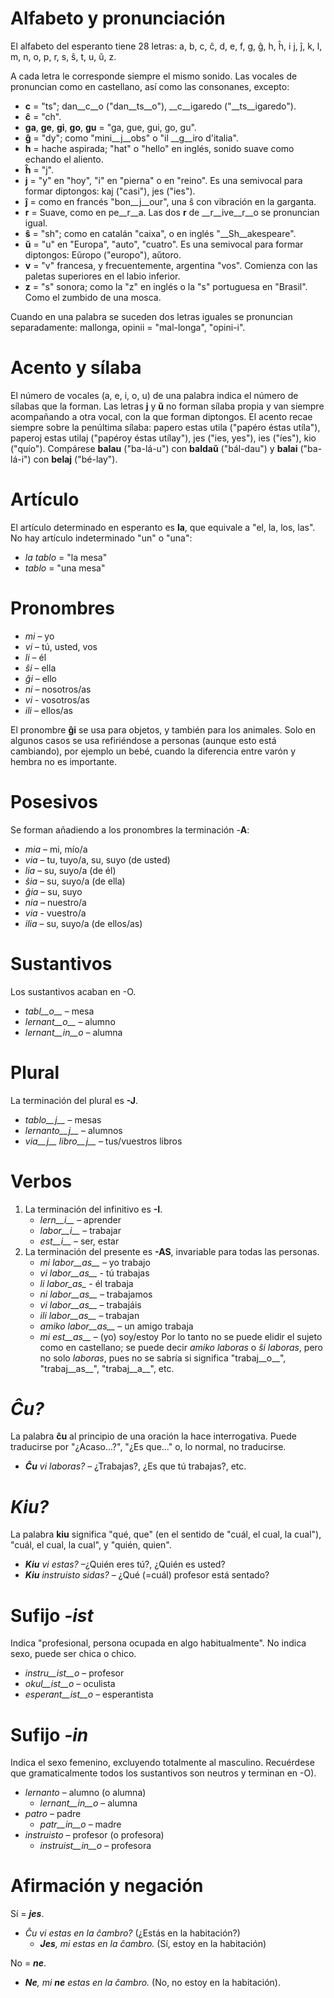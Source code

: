 # Alfabeto y pronunciación

El alfabeto del esperanto tiene 28 letras: a, b, c, ĉ, d, e, f, g, ĝ, h, ĥ, i j, ĵ, k, l, m, n, o, p, r, s, ŝ, t, u, ŭ, z.

A cada letra le corresponde siempre el mismo sonido. Las vocales de pronuncian como en castellano, así como las consonanes, excepto:

- __c__ = "ts"; dan__c__o ("dan__ts__o"), __c__igaredo ("__ts__igaredo").
- __ĉ__ = "ch".
- __ga__, __ge__, __gi__, __go__, __gu__ = "ga, gue, gui, go, gu".
- __ĝ__ = "dy"; como "mini__j__obs" o "il __g__iro d'italia".
- __h__ = hache aspirada; "hat" o "hello" en inglés, sonido suave como echando el aliento.
- __ĥ__ = "j".
- __j__ = "y" en "hoy", "i" en "pierna" o en "reino".
Es una semivocal para formar diptongos: kaj ("casi"), jes ("ies").
- __ĵ__ = como en francés "bon__j__our", una ŝ con vibración en la garganta.
- __r__ = Suave, como en pe__r__a. Las dos __r__ de __r__ive__r__o se pronuncian igual.
- __ŝ__ = "sh"; como en catalán "caixa", o en inglés "__Sh__akespeare".
- __ŭ__ = "u" en "Europa", "auto", "cuatro".
Es una semivocal para formar diptongos: Eŭropo ("europo"), aŭtoro.
- __v__ = "v" francesa, y frecuentemente, argentina "vos". Comienza con las paletas superiores en el labio inferior.
- __z__ = "s" sonora; como la "z" en inglés o la "s" portuguesa en "Brasil". Como el zumbido de una mosca.

Cuando en una palabra se suceden dos letras iguales se pronuncian separadamente: mallonga, opinii = "mal-longa", "opini-i".

# Acento y sílaba

El número de vocales (a, e, i, o, u) de una palabra indica el número de sílabas que la forman.
Las letras __j__ y __ŭ__ no forman sílaba propia y van siempre acompañando a otra vocal, con la que forman diptongos.
El acento recae siempre sobre la penúltima sílaba: papero estas utila ("papéro éstas utíla"), paperoj estas utilaj ("papéroy éstas utílay"), jes ("ies, yes"), ies ("íes"), kio ("quío").
Compárese __balau__ ("ba-lá-u") con __baldaŭ__ ("bál-dau") y __balai__ ("ba-lá-i") con __belaj__ ("bé-lay").

# Artículo

El artículo determinado en esperanto es __la__, que equivale a "el, la, los, las". No hay artículo indeterminado "un" o "una":

- *la tablo* = "la mesa"
- *tablo* = "una mesa"

# Pronombres

- *mi* – yo
- *vi* – tú, usted, vos
- *li* – él
- *ŝi* – ella
- *ĝi* – ello
- *ni* – nosotros/as
- *vi* - vosotros/as
- *ili* – ellos/as

El pronombre __ĝi__ se usa para objetos, y también para los animales. Solo en algunos casos se usa refiriéndose a personas (aunque esto está cambiando), por ejemplo un bebé, cuando la diferencia entre varón y hembra no es importante.

# Posesivos

Se forman añadiendo a los pronombres la terminación -__A__:

- *mia* – mi, mío/a
- *via* – tu, tuyo/a, su, suyo (de usted)
- *lia* – su, suyo/a (de él)
- *ŝia* – su, suyo/a (de ella)
- *ĝia* – su, suyo
- *nia* – nuestro/a
- *via* - vuestro/a
- *ilia* – su, suyo/a (de ellos/as)

# Sustantivos

Los sustantivos acaban en -O.

- *tabl__o__* – mesa
- *lernant__o__* – alumno
- *lernant__in__o* – alumna

# Plural

La terminación del plural es __-J__.

- *tablo__j__* – mesas
- *lernanto__j__* – alumnos
- *via__j__ libro__j__* – tus/vuestros libros

# Verbos

1. La terminación del infinitivo es __-I__.
   - *lern__i__* – aprender
   - *labor__i__* – trabajar
   - *est__i__* – ser, estar
2. La terminación del presente es __-AS__, invariable para todas las personas.
   - *mi labor__as__* – yo trabajo
   - *vi labor__as__* - tú trabajas
   - *li labor_as_* - él trabaja
   - *ni labor__as__* – trabajamos
   - *vi labor__as__* – trabajáis
   - *ili labor__as__* – trabajan
   - *amiko labor__as__* – un amigo trabaja
   - *mi est__as__* – (yo) soy/estoy
   Por lo tanto no se puede elidir el sujeto como en castellano; se puede decir *amiko laboras* o *ŝi laboras*, pero no solo *laboras*, pues no se sabría si significa "trabaj__o__", "trabaj__as__", "trabaj__a__", etc.

# *Ĉu?*

La palabra __ĉu__ al principio de una oración la hace interrogativa. Puede traducirse por "¿Acaso...?", "¿Es que..." o, lo normal, no traducirse.
- *__Ĉu__ vi laboras?* – ¿Trabajas?, ¿Es que tú trabajas?, etc.

# *Kiu?*

La palabra __kiu__ significa "qué, que" (en el sentido de "cuál, el cual, la cual"), "cuál, el cual, la cual", y "quién, quien".

- *__Kiu__ vi estas?* –¿Quién eres tú?, ¿Quién es usted?
- *__Kiu__ instruisto sidas?* – ¿Qué (=cuál) profesor está sentado?

# Sufijo *-ist*

Indica "profesional, persona ocupada en algo habitualmente". No indica sexo, puede ser chica o chico.

- *instru__ist__o* – profesor
- *okul__ist__o* – oculista
- *esperant__ist__o* – esperantista

# Sufijo *-in*

Indica el sexo femenino, excluyendo totalmente al masculino. 
Recuérdese que gramaticalmente todos los sustantivos son neutros y terminan en -O).

- *lernanto* – alumno (o alumna)
    - *lernant__in__o* – alumna
- *patro* – padre
    - *patr__in__o* – madre
- *instruisto* – profesor (o profesora)
    - *instruist__in__o* – profesora

# Afirmación y negación

Sí = *__jes__*.

- *Ĉu vi estas en la ĉambro?* (¿Estás en la habitación?)
  - *__Jes__, mi estas en la ĉambro.* (Sí, estoy en la habitación)

No = *__ne__*.

- *__Ne__, mi __ne__ estas en la ĉambro.* (No, no estoy en la habitación).
